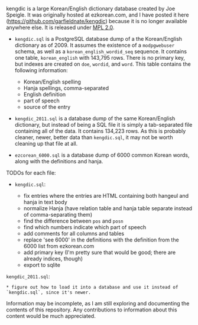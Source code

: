 kengdic is a large Korean/English dictionary database created by Joe Speigle. It was originally hosted at ezkorean.com, and I have posted it here (https://github.com/garfieldnate/kengdic) because it is no longer available anywhere else. It is released under [MPL 2.0](http://www.mozilla.org/MPL/2.0/).

* `kengdic.sql` is a PostgreSQL database dump of a the Korean/English dictionary as of 2009. It assumes the existence of a `modpgwebuser` schema, as well as a `korean_english_wordid_seq` sequence. It contains one table, `korean_english` with 143,795 rows. There is no primary key, but indexes are created on `doe`, `wordid`, and `word`. This table contains the following information:

    * Korean/English spelling
    * Hanja spellings, comma-separated
    * English definition
    * part of speech
    * source of the entry

* `kengdic_2011.sql` is a database dump of the same Korean/English dictionary, but instead of being a SQL file it is simply a tab-separated file containing all of the data. It contains 134,223 rows. As this is probably cleaner, newer, better data than `kengdic.sql`, it may not be worth cleaning up that file at all.

* `ezcorean_6000.sql` is a database dump of 6000 common Korean words, along
with the definitions and hanja.

TODOs for each file:

* `kengdic.sql`:

    * fix entries where the entries are HTML containing both hangeul and hanja in text body
    * normalize Hanja (have relation table and hanja table separate instead of comma-separating them)
    * find the difference between `pos` and `posn`
    * find which numbers indicate which part of speech
    * add comments for all columns and tables
    * replace 'see 6000' in the definitions with the definition from the 6000 list from ezkorean.com
    * add primary key (I'm pretty sure that would be good; there are already indices, though)
    * export to sqlite

`kengdic_2011.sql`:

    * figure out how to load it into a database and use it instead of `kengdic.sql`, since it's newer.

Information may be incomplete, as I am still exploring and documenting the contents of this repository. Any contributions to information about this content would be much appreciated.
